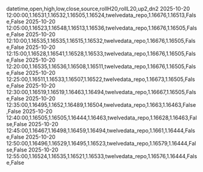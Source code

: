 datetime,open,high,low,close,source,rollH20,rollL20,up2,dn2
2025-10-20 12:00:00,1.16531,1.16532,1.16505,1.16524,twelvedata_repo,1.16676,1.16513,False,False
2025-10-20 12:05:00,1.16523,1.16548,1.16513,1.16536,twelvedata_repo,1.16676,1.16505,False,False
2025-10-20 12:10:00,1.16535,1.16535,1.16515,1.16532,twelvedata_repo,1.16676,1.16505,False,False
2025-10-20 12:15:00,1.16528,1.16541,1.16528,1.16533,twelvedata_repo,1.16676,1.16505,False,False
2025-10-20 12:20:00,1.16535,1.16536,1.16508,1.16511,twelvedata_repo,1.16676,1.16505,False,False
2025-10-20 12:25:00,1.16511,1.16533,1.16507,1.16522,twelvedata_repo,1.16673,1.16505,False,False
2025-10-20 12:30:00,1.16519,1.16519,1.16463,1.16494,twelvedata_repo,1.16667,1.16505,False,False
2025-10-20 12:35:00,1.16495,1.1652,1.16489,1.16504,twelvedata_repo,1.1663,1.16463,False,False
2025-10-20 12:40:00,1.16505,1.16505,1.16444,1.16463,twelvedata_repo,1.16628,1.16463,False,False
2025-10-20 12:45:00,1.16467,1.16498,1.16459,1.16494,twelvedata_repo,1.1661,1.16444,False,False
2025-10-20 12:50:00,1.16496,1.16529,1.16495,1.16523,twelvedata_repo,1.16579,1.16444,False,False
2025-10-20 12:55:00,1.16524,1.16535,1.16521,1.16533,twelvedata_repo,1.16576,1.16444,False,False
